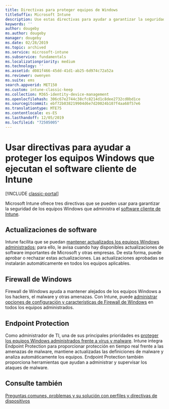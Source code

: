 ```yaml
---
title: Directivas para proteger equipos de Windows
titleSuffix: Microsoft Intune
description: Use estas directivas para ayudar a garantizar la seguridad de los PC de Windows cuando estén administrados por el software cliente de Intune.
keywords: ''
author: dougeby
ms.author: dougeby
manager: dougeby
ms.date: 02/28/2019
ms.topic: archived
ms.service: microsoft-intune
ms.subservice: fundamentals
ms.localizationpriority: medium
ms.technology: ''
ms.assetid: d081f466-45dd-41d1-ab25-6d974c72a52a
ms.reviewer: owenyen
ms.suite: ems
search.appverid: MET150
ms.custom: intune-classic-keep
ms.collection: M365-identity-device-management
ms.openlocfilehash: 306c67e2744c38cfc8214d1c8dee2732cd0bd1ce
ms.sourcegitcommit: ebf72b038219904d6e7d20024b107f4aa68f57e6
ms.translationtype: MTE75
ms.contentlocale: es-ES
ms.lasthandoff: 12/05/2019
ms.locfileid: "72505005"
---
```

# <a name="use-policies-to-help-protect-windows-pcs-that-run-the-intune-client-software"></a>Usar directivas para ayudar a proteger los equipos Windows que ejecutan el software cliente de Intune

[!INCLUDE [classic-portal](../includes/classic-portal.md)]

Microsoft Intune ofrece tres directivas que se pueden usar para garantizar la seguridad de los equipos Windows que administra el [software cliente de Intune](../manage-windows-pcs-with-microsoft-intune.md).


## <a name="software-updates"></a>Actualizaciones de software

Intune facilita que se puedan [mantener actualizados los equipos Windows administrados](../keep-windows-pcs-up-to-date-with-software-updates-in-microsoft-intune.md); para ello, le avisa cuando hay disponibles actualizaciones de software importantes de Microsoft y otras empresas. De esta forma, puede aprobar o rechazar estas actualizaciones. Las actualizaciones aprobadas se instalarán automáticamente en todos los equipos aplicables.

## <a name="windows-firewall"></a>Firewall de Windows

Firewall de Windows ayuda a mantener alejados de los equipos Windows a los hackers, el malware y otras amenazas. Con Intune, puede [administrar opciones de configuración y características de Firewall de Windows](../help-protect-windows-pcs-using-windows-firewall-policies-in-microsoft-intune.md) en todos los equipos administrados.

## <a name="endpoint-protection"></a>Endpoint Protection

Como administrador de TI, una de sus principales prioridades es [proteger los equipos Windows administrados frente a virus y malware](../help-secure-windows-pcs-with-endpoint-protection-for-microsoft-intune.md). Intune integra Endpoint Protection para proporcionar protección en tiempo real frente a las amenazas de malware, mantiene actualizadas las definiciones de malware y analiza automáticamente los equipos. Endpoint Protection también proporciona herramientas que ayudan a administrar y supervisar los ataques de malware.

## <a name="see-also"></a>Consulte también

[Preguntas comunes, problemas y su solución con perfiles y directivas de dispositivos](../configuration/device-profile-troubleshoot.md)
